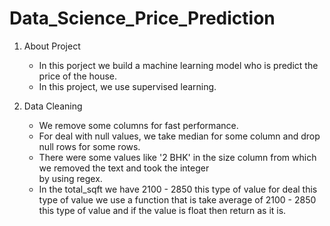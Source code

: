 # Data_Science_Price_Prediction

1) About Project
    - In this porject we build a machine learning model who is predict the price of the house.
    - In this project, we use supervised learning.

2) Data Cleaning
    - We remove some columns for fast performance.
    - For deal with null values, we take median for some column and drop null rows for some rows.
    - There were some values ​​like '2 BHK' in the size column from which we removed the text and took the integer  
      by using regex.
    - In the total_sqft we have 2100 - 2850 this type of value for deal this type of value we use a function that 
      is take average of 2100 - 2850 this type of value and if the value is float then return as it is.